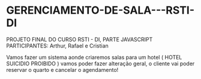 # GERENCIAMENTO-DE-SALA---RSTI-DI

PROJETO FINAL DO CURSO RSTI - DI, PARTE JAVASCRIPT 
PARTICIPANTES: Arthur, Rafael e Cristian

Vamos fazer um sistema aonde criaremos salas para um hotel ( HOTEL SUICIDIO PROIBIDO )
vamos poder fazer alteração geral, o cliente vai poder reservar o quarto e cancelar o agendamento!